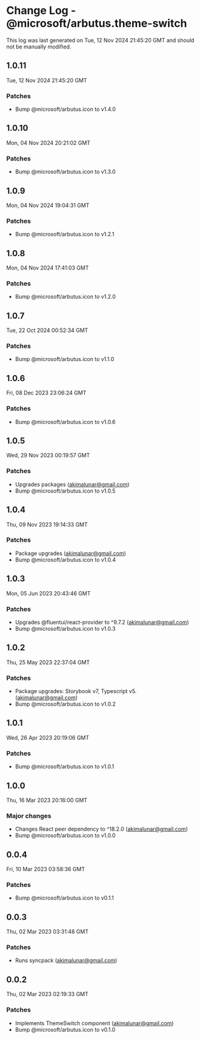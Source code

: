 # Change Log - @microsoft/arbutus.theme-switch

This log was last generated on Tue, 12 Nov 2024 21:45:20 GMT and should not be manually modified.

<!-- Start content -->

## 1.0.11

Tue, 12 Nov 2024 21:45:20 GMT

### Patches

- Bump @microsoft/arbutus.icon to v1.4.0

## 1.0.10

Mon, 04 Nov 2024 20:21:02 GMT

### Patches

- Bump @microsoft/arbutus.icon to v1.3.0

## 1.0.9

Mon, 04 Nov 2024 19:04:31 GMT

### Patches

- Bump @microsoft/arbutus.icon to v1.2.1

## 1.0.8

Mon, 04 Nov 2024 17:41:03 GMT

### Patches

- Bump @microsoft/arbutus.icon to v1.2.0

## 1.0.7

Tue, 22 Oct 2024 00:52:34 GMT

### Patches

- Bump @microsoft/arbutus.icon to v1.1.0

## 1.0.6

Fri, 08 Dec 2023 23:06:24 GMT

### Patches

- Bump @microsoft/arbutus.icon to v1.0.6

## 1.0.5

Wed, 29 Nov 2023 00:19:57 GMT

### Patches

- Upgrades packages (akimalunar@gmail.com)
- Bump @microsoft/arbutus.icon to v1.0.5

## 1.0.4

Thu, 09 Nov 2023 19:14:33 GMT

### Patches

- Package upgrades (akimalunar@gmail.com)
- Bump @microsoft/arbutus.icon to v1.0.4

## 1.0.3

Mon, 05 Jun 2023 20:43:46 GMT

### Patches

- Upgrades @fluentui/react-provider to ^9.7.2 (akimalunar@gmail.com)
- Bump @microsoft/arbutus.icon to v1.0.3

## 1.0.2

Thu, 25 May 2023 22:37:04 GMT

### Patches

- Package upgrades: Storybook v7, Typescript v5. (akimalunar@gmail.com)
- Bump @microsoft/arbutus.icon to v1.0.2

## 1.0.1

Wed, 26 Apr 2023 20:19:06 GMT

### Patches

- Bump @microsoft/arbutus.icon to v1.0.1

## 1.0.0

Thu, 16 Mar 2023 20:16:00 GMT

### Major changes

- Changes React peer dependency to ^18.2.0 (akimalunar@gmail.com)
- Bump @microsoft/arbutus.icon to v1.0.0

## 0.0.4

Fri, 10 Mar 2023 03:58:36 GMT

### Patches

- Bump @microsoft/arbutus.icon to v0.1.1

## 0.0.3

Thu, 02 Mar 2023 03:31:48 GMT

### Patches

- Runs syncpack (akimalunar@gmail.com)

## 0.0.2

Thu, 02 Mar 2023 02:19:33 GMT

### Patches

- Implements ThemeSwitch component (akimalunar@gmail.com)
- Bump @microsoft/arbutus.icon to v0.1.0
